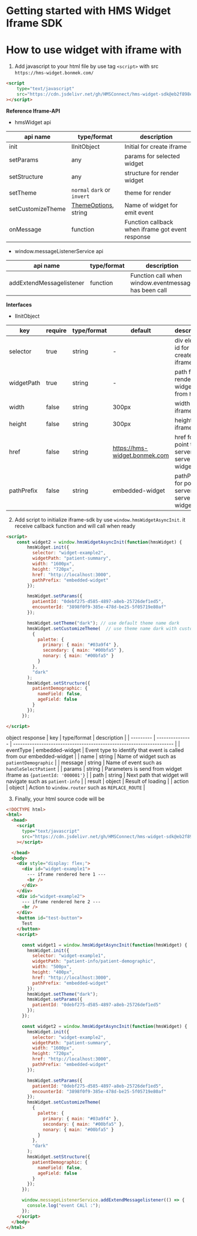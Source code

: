 # Getting started with HMS Widget Iframe SDK

# **How to use widget with iframe with**

1. Add javascript to your html file by use tag `<script>` with src `https://hms-widget.bonmek.com/`

```html
<script
    type="text/javascript"
    src="https://cdn.jsdelivr.net/gh/HMSConnect/hms-widget-sdk@eb2f898e993bbbf30e2fa54593dab266e37045ee/sdk/iframe-sdk.min.js"
></script>
```

**Reference Iframe-API**
- hmsWidget api

| api name          | type/format                                                                   | description                                      |
| ----------------- | ----------------------------------------------------------------------------- | ------------------------------------------------ |
| init              | IInitObject                                                                   | Initial for create iframe                        |
| setParams         | any                                                                           | params for selected widget                       |
| setStructure      | any                                                                           | structure for render widget                      |
| setTheme          | `normal` `dark` or `invert`                                                   | theme for render                                 |
| setCustomizeTheme | [ThemeOptions](https://v4-8-3.material-ui.com/customization/theming/), string | Name of widget for emit event                    |
| onMessage         | function                                                                      | Function callback when iframe got event response |


- window.messageListenerService api

| api name                 | type/format | description                                          |
| ------------------------ | ----------- | ---------------------------------------------------- |
| addExtendMessagelistener | function    | Function call when window.eventmessage has been call |

**Interfaces**
- IInitObject

| key        | require | type/format | default                       | description                                      |
| ---------- | ------- | ----------- | ----------------------------- | ------------------------------------------------ |
| selector   | true    | string      | -                             | div element id for create iframe                 |
| widgetPath | true    | string      | -                             | path for render widget from `href`               |
| width      | false   | string      | 300px                         | width of iframe                                  |
| height     | false   | string      | 300px                         | height of iframe                                 |
| href       | false   | string      | https://hms-widget.bonmek.com | href for point to server that serve widget       |
| pathPrefix | false   | string      | embedded-widget               | pathPrefix for point to server that serve widget |


2. Add script to initialize iframe-sdk by use `window.hmsWidgetAsyncInit`. it receive callback function and will call when ready
```html
<script>
    const widget2 = window.hmsWidgetAsyncInit(function(hmsWidget) {
        hmsWidget.init({
          selector: "widget-example2",
          widgetPath: "patient-summary",
          width: "1600px",
          height: "720px",
          href: "http://localhost:3000",
          pathPrefix: "embedded-widget"
        });

        hmsWidget.setParams({
          patientId: "0debf275-d585-4897-a8eb-25726def1ed5",
          encounterId: "3898f0f9-385e-478d-be25-5f05719e80af"
        });

        hmsWidget.setTheme("dark"); // use default theme name dark
        hmsWidget.setCustomizeTheme(  // use theme name dark with custom
          {
            palette: {
              primary: { main: "#03a9f4" },
              secondary: { main: "#00bfa5" },
              nonary: { main: "#00bfa5" }
            }
          },
          "dark"
        );
        hmsWidget.setStructure({
          patientDemographic: { 
            nameField: false,
            ageField: false
          }
        });
      });

</script>
```

object response 
  | key       | type/format     | description                                                          |
  | --------- | --------------- | -------------------------------------------------------------------- |
  | eventType | embedded-widget | Event type to identify that event is called from our embedded-widget |
  | name      | string          | Name of widget such as `patientDemographic`                          |
  | message   | string          | Name of event such as `handleSelectPatient`                          |
  | params    | string          | Parameters is send from widget iframe  as `{patientId: '000001'}`    |
  | path      | string          | Next path that widget will navigate such as `patient-info`           |
  | result    | object          | Result of loading                                                    |
  | action    | object          | Action to `window.router` such as `REPLACE_ROUTE`                    |


3. Finally, your html source code will be

```html
<!DOCTYPE html>
<html>
  <head>
    <script
      type="text/javascript"
      src="https://cdn.jsdelivr.net/gh/HMSConnect/hms-widget-sdk@eb2f898e993bbbf30e2fa54593dab266e37045ee/sdk/iframe-sdk.min.js"
    ></script>

  </head>
  <body>
    <div style="display: flex;">
      <div id="widget-example1">
        --- iframe rendered here 1 ---
        <br />
      </div>
    </div>
    <div id="widget-example2">
      --- iframe rendered here 2 ---
      <br />
    </div>
    <button id="test-button">
      Test
    </button>
    <script>

      const widget1 = window.hmsWidgetAsyncInit(function(hmsWidget) {
        hmsWidget.init({
          selector: "widget-example1",
          widgetPath: "patient-info/patient-demographic",
          width: "500px",
          height: "400px",
          href: "http://localhost:3000",
          pathPrefix: "embedded-widget"
        });
        hmsWidget.setTheme("dark");
        hmsWidget.setParams({
          patientId: "0debf275-d585-4897-a8eb-25726def1ed5"
        });
      });

      const widget2 = window.hmsWidgetAsyncInit(function(hmsWidget) {
        hmsWidget.init({
          selector: "widget-example2",
          widgetPath: "patient-summary",
          width: "1600px",
          height: "720px",
          href: "http://localhost:3000",
          pathPrefix: "embedded-widget"
        });

        hmsWidget.setParams({
          patientId: "0debf275-d585-4897-a8eb-25726def1ed5",
          encounterId: "3898f0f9-385e-478d-be25-5f05719e80af"
        });
        hmsWidget.setCustomizeTheme(
          {
            palette: {
              primary: { main: "#03a9f4" },
              secondary: { main: "#00bfa5" },
              nonary: { main: "#00bfa5" }
            }
          },
          "dark"
        );
        hmsWidget.setStructure({
          patientDemographic: { 
            nameField: false,
            ageField: false
          }
        });
      });

      window.messageListenerService.addExtendMessagelistener(() => {
        console.log("event CALl :");
      });
    </script>
  </body>
</html>

```

